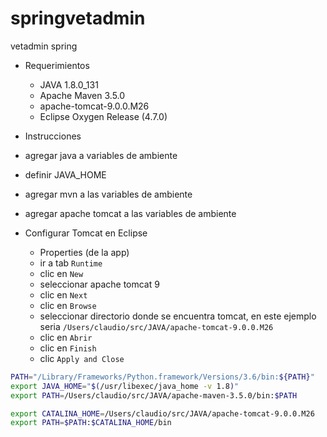 # springvetadmin
vetadmin spring

- Requerimientos
  - JAVA 1.8.0_131
  - Apache Maven 3.5.0
  - apache-tomcat-9.0.0.M26
  - Eclipse Oxygen Release (4.7.0)
  
 - Instrucciones
  - agregar java a variables de ambiente
  - definir JAVA_HOME
  - agregar mvn a las variables de ambiente
  - agregar apache tomcat a las variables de ambiente

- Configurar Tomcat en Eclipse
	- Properties (de la app)
	- ir a tab `Runtime`
	- clic en `New`
	- seleccionar apache tomcat 9
	- clic en `Next`
	- clic en `Browse`
	- seleccionar directorio donde se encuentra tomcat, en este ejemplo seria `/Users/claudio/src/JAVA/apache-tomcat-9.0.0.M26`
	- clic en `Abrir`
	- clic en `Finish`
	- clic `Apply and Close`


```sh
PATH="/Library/Frameworks/Python.framework/Versions/3.6/bin:${PATH}"
export JAVA_HOME="$(/usr/libexec/java_home -v 1.8)"
export PATH=/Users/claudio/src/JAVA/apache-maven-3.5.0/bin:$PATH

export CATALINA_HOME=/Users/claudio/src/JAVA/apache-tomcat-9.0.0.M26
export PATH=$PATH:$CATALINA_HOME/bin
```
